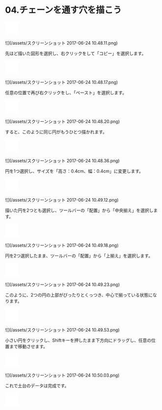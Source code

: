 # 04.チェーンを通す穴を描こう

![](/assets/null.png)

![](/assets/スクリーンショット 2017-06-24 10.48.11.png)

先ほど描いた図形を選択し、右クリックをして「コピー」を選択します。

![](/assets/null.png)

![](/assets/スクリーンショット 2017-06-24 10.48.17.png)

任意の位置で再び右クリックをし、「ペースト」を選択します。

![](/assets/null.png)

![](/assets/スクリーンショット 2017-06-24 10.48.20.png)

すると、このように同じ円がもうひとつ描かれます。

![](/assets/null.png)

![](/assets/スクリーンショット 2017-06-24 10.48.36.png)

円を1つ選択し、サイズを「高さ：0.4cm、幅：0.4cm」に変更します。

![](/assets/null.png)

![](/assets/スクリーンショット 2017-06-24 10.49.12.png)

描いた円を2つとも選択し、ツールバーの「配置」から「中央揃え」を選択します。

![](/assets/null.png)

![](/assets/スクリーンショット 2017-06-24 10.49.18.png)

円を2つ選択したまま、ツールバーの「配置」から「上揃え」を選択します。

![](/assets/null.png)

![](/assets/スクリーンショット 2017-06-24 10.49.23.png)

このように、2つの円の上部がぴったりとくっつき、中心で揃っている状態になります。

![](/assets/null.png)

![](/assets/スクリーンショット 2017-06-24 10.49.53.png)

小さい円をクリックし、Shiftキーを押したまま下方向にドラッグし、任意の位置まで移動させます。

![](/assets/null.png)

![](/assets/スクリーンショット 2017-06-24 10.50.03.png)

これで土台のデータは完成です。

![](/assets/null.png)


